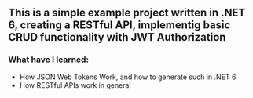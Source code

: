 ## This is a simple example project written in .NET 6, creating a RESTful API, implementig basic CRUD functionality with JWT Authorization

### What have I learned:

* How JSON Web Tokens Work, and how to generate such in .NET 6
* How RESTful APIs work in general
